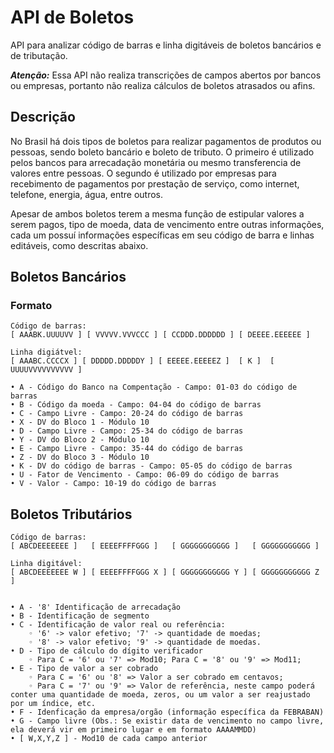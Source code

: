 # API de Boletos

API para analizar código de barras e linha digitáveis de boletos bancários e de tributação.

***Atenção:*** Essa API não realiza transcrições de campos abertos por bancos ou empresas, portanto não realiza cálculos de boletos atrasados ou afins.

## Descrição

No Brasil há dois tipos de boletos para realizar pagamentos de produtos ou pessoas, sendo boleto bancário e boleto de tributo. O primeiro é utilizado pelos bancos para arrecadação monetária ou mesmo transferencia de valores entre pessoas. O segundo é utilizado por empresas para recebimento de pagamentos por prestação de serviço, como internet, telefone, energia, água, entre outros.

Apesar de ambos boletos terem a mesma função de estipular valores a serem pagos, tipo de moeda, data de vencimento entre outras informações, cada um possuí informações específicas em seu código de barra e linhas editáveis, como descritas abaixo.


## Boletos Bancários


### Formato

    Código de barras:
    [ AAABK.UUUUVV ] [ VVVVV.VVVCCC ] [ CCDDD.DDDDDD ] [ DEEEE.EEEEEE ]

    Linha digiátvel:
    [ AAABC.CCCCX ] [ DDDDD.DDDDDY ] [ EEEEE.EEEEEZ ]  [ K ]  [ UUUUVVVVVVVVVV ]

    • A - Código do Banco na Compentação - Campo: 01-03 do código de barras
    • B - Código da moeda - Campo: 04-04 do código de barras
    • C - Campo Livre - Campo: 20-24 do código de barras
    • X - DV do Bloco 1 - Módulo 10
    • D - Campo Livre - Campo: 25-34 do código de barras
    • Y - DV do Bloco 2 - Módulo 10
    • E - Campo Livre - Campo: 35-44 do código de barras
    • Z - DV do Bloco 3 - Módulo 10
    • K - DV do código de barras - Campo: 05-05 do código de barras
    • U - Fator de Vencimento - Campo: 06-09 do código de barras
    • V - Valor - Campo: 10-19 do código de barras

## Boletos Tributários


    Código de barras:
    [ ABCDEEEEEEE ]   [ EEEEFFFFGGG ]   [ GGGGGGGGGGG ]   [ GGGGGGGGGGG ]

    Linha digitável:
    [ ABCDEEEEEEE W ] [ EEEEFFFFGGG X ] [ GGGGGGGGGGG Y ] [ GGGGGGGGGGG Z ]


    • A - '8' Identificação de arrecadação
    • B - Identificação de segmento
    • C - Identificação de valor real ou referência:
        ◦ '6' -> valor efetivo; '7' -> quantidade de moedas;
        ◦ '8' -> valor efetivo; '9' -> quantidade de moedas.
    • D - Tipo de cálculo do dígito verificador
        ◦ Para C = '6' ou '7' => Mod10; Para C = '8' ou '9' => Mod11;
    • E - Tipo de valor a ser cobrado
        ◦ Para C = '6' ou '8' => Valor a ser cobrado em centavos;
        ◦ Para C = '7' ou '9' => Valor de referência, neste campo poderá conter uma quantidade de moeda, zeros, ou um valor a ser reajustado por um índice, etc.
    • F - Idenficação da empresa/orgão (informação específica da FEBRABAN)
    • G - Campo livre (Obs.: Se existir data de vencimento no campo livre, ela deverá vir em primeiro lugar e em formato AAAAMMDD)
    • [ W,X,Y,Z ] - Mod10 de cada campo anterior

